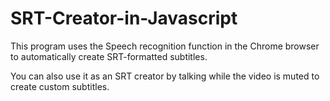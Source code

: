 # SRT-Creator-in-Javascript
This program uses the Speech recognition function in the Chrome browser to automatically create SRT-formatted subtitles.

You can also use it as an SRT creator by talking while the video is muted to create custom subtitles.
